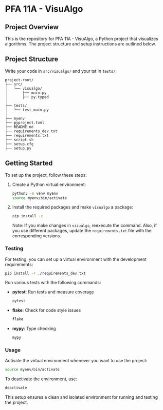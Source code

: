 # PFA 11A - VisuAlgo

## Project Overview

This is the repository for PFA 11A - VisuAlgo, a Python project that visualizes algorithms. The project structure and setup instructions are outlined below.

## Project Structure

Write your code in ```src/visualgo/``` and your tst in ```tests/```.

```
project-root/
├── src/
│   └── visualgo/
│       ├── main.py
│       ├── py.typed
│
├── tests/
│   └── test_main.py
│
├── myenv
├── pyproject.toml
├── README.md
├── requirements_dev.txt
├── requirements.txt
├── script.sh
├── setup.cfg
├── setup.py
```

## Getting Started

To set up the project, follow these steps:

1. Create a Python virtual environment:

    ```bash
    python3 -m venv myenv
    source myenv/bin/activate
    ```

2. Install the required packages and make `visualgo` a package:

    ```bash
    pip install -e .
    ```

    Note: If you make changes in `visualgo`, reexecute the command. Also, if you use different packages, update the `requirements.txt` file with the corresponding versions.

### Testing

For testing, you can set up a virtual environment with the development requirements:

```bash
pip install -r ./requirements_dev.txt
```

Run various tests with the following commands:

- **pytest**: Run tests and measure coverage
    ```bash
    pytest
    ```

- **flake**: Check for code style issues
    ```bash
    flake
    ```

- **mypy**: Type checking
    ```bash
    mypy
    ```

### Usage

Activate the virtual environment whenever you want to use the project:

```bash
source myenv/bin/activate 
```

To deactivate the environment, use:

```bash
deactivate
```

This setup ensures a clean and isolated environment for running and testing the project.